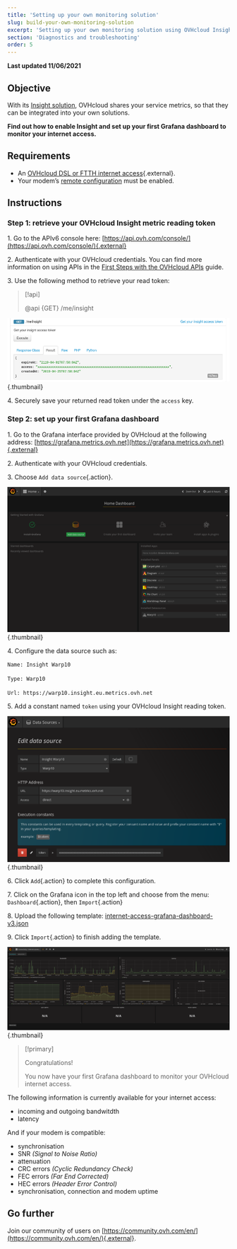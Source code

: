 ```yaml
---
title: 'Setting up your own monitoring solution'
slug: build-your-own-monitoring-solution
excerpt: 'Setting up your own monitoring solution using OVHcloud Insight and Grafana'
section: 'Diagnostics and troubleshooting'
order: 5
---
```


**Last updated 11/06/2021**

## Objective

With its [Insight solution](https://docs.ovh.com/fr/metrics/metrics-insight/), OVHcloud shares your service metrics, so that they can be integrated into your own solutions.

**Find out how to enable Insight and set up your first Grafana dashboard to monitor your internet access.**

## Requirements

- An [OVHcloud DSL or FTTH internet access](https://www.ovhtelecom.fr/offre-internet/){.external}.
- Your modem’s [remote configuration](https://docs.ovh.com/fr/xdsl/configuration_du_modem_a_partir_de_votre_espace_client/#etape-1-acceder-a-la-gestion-de-votre-box) must be enabled.

## Instructions

### Step 1: retrieve your OVHcloud Insight metric reading token

1\. Go to the APIv6 console here: [https://api.ovh.com/console/](https://api.ovh.com/console/){.external}

2\. Authenticate with your OVHcloud credentials. You can find more information on using APIs in the [First Steps with the OVHcloud APIs](https://docs.ovh.com/gb/en/api/first-steps-with-ovh-api/) guide.

3\. Use the following method to retrieve your read token:

> [!api]
>
> @api {GET} /me/insight
>

![getToken](images/token.png){.thumbnail}

4\. Securely save your returned read token under the `access` key.

### Step 2: set up your first Grafana dashboard

1\. Go to the Grafana interface provided by OVHcloud at the following address: [https://grafana.metrics.ovh.net](https://grafana.metrics.ovh.net){.external}

2\. Authenticate with your OVHcloud credentials.

3\. Choose `Add data source`{.action}.

![grafanaAddSource](images/grafana1.png){.thumbnail}

4\. Configure the data source such as:

```
Name: Insight Warp10

Type: Warp10

Url: https://warp10.insight.eu.metrics.ovh.net
```

5\. Add a constant named `token` using your OVHcloud Insight reading token.

![grafanaAddConstant](images/grafana2.png){.thumbnail}

6\. Click `Add`{.action} to complete this configuration.

7\. Click on the Grafana icon in the top left and choose from the menu: `Dashboard`{.action}, then `Import`{.action}

8\. Upload the following template: [internet-access-grafana-dashboard-v3.json](http://files.isp.ovh.net/grafana/internet-access-grafana-dashboard-v3.json)

9\. Click `Import`{.action} to finish adding the template.

![grafanaDashboard](images/grafana3.png){.thumbnail}

> [!primary]
>
> Congratulations!
>
> You now have your first Grafana dashboard to monitor your OVHcloud internet access.
>


The following information is currently available for your internet access:

- incoming and outgoing bandwitdth
- latency

And if your modem is compatible:

- synchronisation
- SNR *(Signal to Noise Ratio)*
- attenuation
- CRC errors *(Cyclic Redundancy Check)*
- FEC errors *(Far End Corrected)*
- HEC errors *(Header Error Control)*
- synchronisation, connection and modem uptime

## Go further

Join our community of users on [https://community.ovh.com/en/](https://community.ovh.com/en/){.external}.
